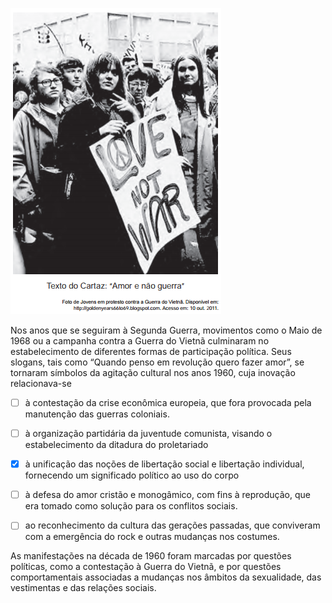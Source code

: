 

![](850050ec-ba51-81c2-d797-01c4a2c3a765.png)

Nos anos que se seguiram à Segunda Guerra, movimentos como o Maio de 1968 ou a campanha contra a Guerra do Vietnã culminaram no estabelecimento de diferentes formas de participação política. Seus slogans, tais como “Quando penso em revolução quero fazer amor”, se tornaram símbolos da agitação cultural nos anos 1960, cuja inovação relacionava-se



- [ ] à contestação da crise econômica europeia, que fora provocada pela manutenção das guerras coloniais.
- [ ] à organização partidária da juventude comunista, visando o estabelecimento da ditadura do proletariado
- [x] à unificação das noções de libertação social e libertação individual, fornecendo um significado político ao uso do corpo
- [ ] à defesa do amor cristão e monogâmico, com fins à reprodução, que era tomado como solução para os conflitos sociais.
- [ ] ao reconhecimento da cultura das gerações passadas, que conviveram com a emergência do rock e outras mudanças nos costumes.


As manifestações na década de 1960 foram marcadas por questões políticas, como a contestação à Guerra do Vietnã, e por questões comportamentais associadas a mudanças nos âmbitos da sexualidade, das vestimentas e das relações sociais.
